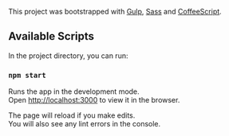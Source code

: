 This project was bootstrapped with [Gulp](https://gulpjs.com/), [Sass](https://sass-lang.com/) and [CoffeeScript](https://coffeescript.org/).

## Available Scripts

In the project directory, you can run:

### `npm start`

Runs the app in the development mode.<br>
Open [http://localhost:3000](http://localhost:3000) to view it in the browser.

The page will reload if you make edits.<br>
You will also see any lint errors in the console.